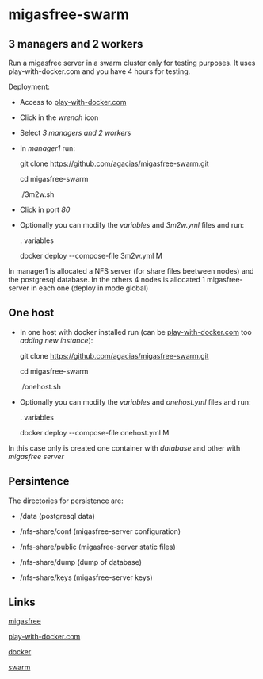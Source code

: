 migasfree-swarm
===============


3 managers and 2 workers
------------------------

Run a migasfree server in a swarm cluster only for testing purposes.
It uses play-with-docker.com and you have 4 hours for testing.

Deployment:

- Access to [play-with-docker.com](play-with-docker.com)

- Click in the *wrench* icon

- Select *3 managers and 2 workers*

- In *manager1* run:

    git clone https://github.com/agacias/migasfree-swarm.git
    
    cd migasfree-swarm
    
    ./3m2w.sh

- Click in port *80*

- Optionally you can modify the *variables* and *3m2w.yml* files and run:

    . variables
    
    docker deploy --compose-file 3m2w.yml M


In manager1 is allocated a NFS server (for share files beetween nodes) and the
postgresql database. In the others 4 nodes is allocated 1 migasfree-server in
each one (deploy in mode global)


One host
--------

- In one host with docker installed run (can be [play-with-docker.com](play-with-docker.com) too *adding new instance*):


    git clone https://github.com/agacias/migasfree-swarm.git
    
    cd migasfree-swarm
    
    ./onehost.sh

- Optionally you can modify the *variables* and *onehost.yml* files and run:

    . variables
    
    docker deploy --compose-file onehost.yml M

In this case only is created one container with *database* and other with *migasfree server*


Persintence
-----------
The directories for persistence are:

- /data (postgresql data)

- /nfs-share/conf (migasfree-server configuration)

- /nfs-share/public (migasfree-server static files)

- /nfs-share/dump (dump of database)

- /nfs-share/keys (migasfree-server keys)


Links
-----
[migasfree](http://migasfree.org)

[play-with-docker.com](http://play-with-docker.com)

[docker](https://docs.docker.com/)

[swarm](https://docs.docker.com/engine/swarm/)